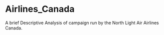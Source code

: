 # Airlines_Canada
A brief Descriptive Analysis of campaign run by the North Light Air Airlines Canada.
